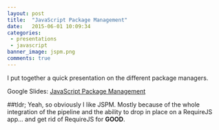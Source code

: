 ```yaml
---
layout: post
title:  "JavaScript Package Management"
date:   2015-06-01 10:09:34
categories:
 - presentations
 - javascript
banner_image: jspm.png
comments: true
---
```

I put together a quick presentation on the different package managers.

Google Slides: [JavaScript Package Management](https://docs.google.com/presentation/d/1iM4-Eb-QksLbIwAGOdK3aYB3Y5yyqY14nwNcf4EOsOM/edit?usp=sharing)

##tldr;
Yeah, so obviously I like JSPM. Mostly because of the whole integration of the pipeline and the ability to drop in place on a RequireJS app... and get rid of RequireJS for **GOOD**.
